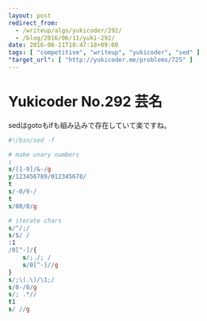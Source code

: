 ```yaml
---
layout: post
redirect_from:
  - /writeup/algo/yukicoder/292/
  - /blog/2016/06/11/yuki-292/
date: 2016-06-11T18:47:18+09:00
tags: [ "competitive", "writeup", "yukicoder", "sed" ]
"target_url": [ "http://yukicoder.me/problems/725" ]
---
```


# Yukicoder No.292 芸名

sedはgotoもifも組み込みで存在していて楽ですね。

``` sed
#!/bin/sed -f

# make unary numbers
:
s/[1-9]/&-/g
y/123456789/012345678/
t
s/-0/9-/
t
s/00/0/g

# iterate chars
s/^/;/
s/$/ /
:1
/0[^-]/{
    s/;./; /
    s/0[^-]//g
}
s/;\(.\)/\1;/
s/0-/0/g
s/; .*//
t1
s/ //g
```
